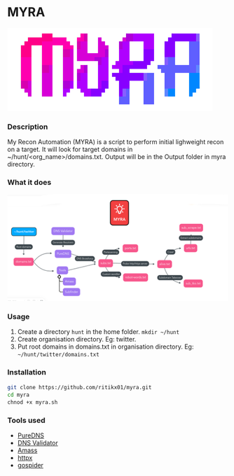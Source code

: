 # MYRA
![](stash/myra.png)

### Description
My Recon Automation (MYRA) is a script to perform initial lighweight recon on a target.
It will look for target domains in ~/hunt/\<org_name>/domains.txt.
Output will be in the Output folder in myra directory.

### What it does
![](stash/myra_mind.png)

### Usage
1. Create a directory `hunt` in the home folder.
`mkdir ~/hunt`
2. Create organisation directory. Eg: twitter.
3. Put root domains in domains.txt in organisation directory. Eg: `~/hunt/twitter/domains.txt`

### Installation
```bash
git clone https://github.com/ritikx01/myra.git
cd myra
chnod +x myra.sh
```

### Tools used

- [PureDNS](https://github.com/d3mondev/puredns)
- [DNS Validator](https://github.com/vortexau/dnsvalidator)
- [Amass](https://github.com/OWASP/Amass)
- [httpx](https://github.com/projectdiscovery/httpx)
- [gospider](https://github.com/jaeles-project/gospider)

